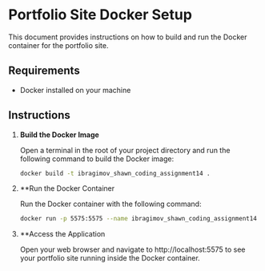 # Portfolio Site Docker Setup

This document provides instructions on how to build and run the Docker container for the portfolio site.

## Requirements

- Docker installed on your machine

## Instructions

1. **Build the Docker Image**

   Open a terminal in the root of your project directory and run the following command to build the Docker image:

   ```sh
   docker build -t ibragimov_shawn_coding_assignment14 .

2. **Run the Docker Container

    Run the Docker container with the following command:
    ```sh
    docker run -p 5575:5575 --name ibragimov_shawn_coding_assignment14 ibragimov_shawn_coding_assignment14

3. **Access the Application

    Open your web browser and navigate to http://localhost:5575 to see your portfolio site running inside the Docker container.